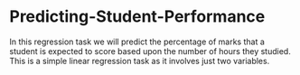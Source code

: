 # Predicting-Student-Performance
In this regression task we will predict the percentage of marks that a student is expected to score based upon the number of hours they studied. This is a simple linear regression task as it involves just two variables.
